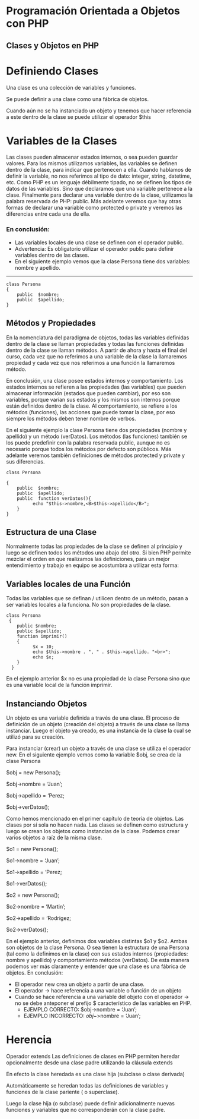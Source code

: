 # Programación Orientada a Objetos con PHP

## Clases y Objetos en PHP

# Definiendo Clases

Una clase es una colección de variables y funciones.

Se puede definir a una clase como una fábrica de objetos.

Cuando aún no se ha instanciado un objeto y tenemos que hacer referencia a este dentro de la clase se puede utilizar el operador $this

# Variables de la Clases

Las clases pueden almacenar estados internos, o sea pueden guardar valores. Para los mismos utilizamos variables, las variables se definen dentro de la clase, para indicar que pertenecen a ella. Cuando hablamos de definir la variable, no nos referimos al tipo de dato: integer, string, datetime, etc. Como PHP es un lenguaje débilmente tipado, no se definen los tipos de datos de las variables. Sino que declaramos que una variable pertenece a la clase. Finalmente para declarar una variable dentro de la clase, utilizamos la palabra reservada de PHP: public. Más adelante veremos que hay otras formas de declarar una variable como protected o private y veremos las diferencias entre cada una de ella.

### En conclusión:

- Las variables locales de una clase se definen con el operador public.
- Advertencia: Es obligatorio utilizar el operador public para definir variables dentro de las clases.
- En el siguiente ejemplo vemos que la clase Persona tiene dos variables: nombre y apellido.

---

    class Persona
    {
        public  $nombre;
        public  $apellido;
    }

## Métodos y Propiedades

En la nomenclatura del paradigma de objetos, todas las variables definidas dentro de la clase se llaman propiedades y todas las funciones definidas dentro de la clase se llaman métodos. A partir de ahora y hasta el final del curso, cada vez que no referimos a una variable de la clase la llamaremos propiedad y cada vez que nos referimos a una función la llamaremos método.

En conclusión, una clase posee estados internos y comportamiento. Los estados internos se refieren a las propiedades (las variables) que pueden almacenar información (estados que pueden cambiar), por eso son variables, porque varían sus estados y los mismos son internos porque están definidos dentro de la clase. Al comportamiento, se refiere a los métodos (funciones), las acciones que puede tomar la clase, por eso siempre los métodos deben tener nombre de verbos.

En el siguiente ejemplo la clase Persona tiene dos propiedades (nombre y apellido) y un método (verDatos). Los métodos (las funciones) también se los puede predefinir con la palabra reservada public, aunque no es necesario porque todos los métodos por defecto son públicos. Más adelante veremos también definiciones de métodos protected y private y sus diferencias.

    class Persona

    {
        public  $nombre;
        public  $apellido;
        public  function verDatos(){
              echo "$this->nombre,<B>$this->apellido</B>";
        }
    }

## Estructura de una Clase

Normalmente todas las propiedades de la clase se definen al principio y luego se definen todos los métodos uno abajo del otro. Si bien PHP permite mezclar el orden en que realizamos las definiciones, para un mejor entendimiento y trabajo en equipo se acostumbra a utilizar esta forma:

## Variables locales de una Función

Todas las variables que se definan / utilicen dentro de un método, pasan a ser variables locales a la funciona. No son propiedades de la clase.

    class Persona
     {
        public $nombre;
        public $apellido;
        function imprimir()
        {
              $x = 10;
              echo $this->nombre . ", " . $this->apellido. "<br>";
              echo $x;
        }
      }

En el ejemplo anterior $x no es una propiedad de la clase Persona sino que es una variable local de la función imprimir.

## Instanciando Objetos 
Un objeto es una variable definida a través de una clase. El proceso de definición de un objeto (creación del objeto) a través de una clase se llama instanciar. Luego el objeto ya creado, es una instancia de la clase la cual se utilizó para su creación.

Para instanciar (crear) un objeto a través de una clase se utiliza el operador new. En el siguiente ejemplo vemos como la variable $obj, se crea de la clase Persona

$obj = new Persona();

$obj->nombre = ‘Juan’;

$obj->apellido = ‘Perez;

$obj->verDatos();

Como hemos mencionado en el primer capítulo de teoría de objetos. Las clases por sí sola no hacen nada. Las clases se definen como estructura y luego se crean los objetos como instancias de la clase. Podemos crear varios objetos a raíz de la misma clase.


$o1 = new Persona();

$o1->nombre = ‘Juan’;

$o1->apellido = ‘Perez;

$o1->verDatos();

 
$o2 = new Persona();

$o2->nombre = ‘Martin’;

$o2->apellido = ‘Rodrigez;

$o2->verDatos();


En el ejemplo anterior, definimos dos variables distintas $o1 y $o2. Ambas son objetos de la clase Persona. O sea tienen la estructura de una Persona (tal como la definimos en la clase) con sus estados internos (propiedades: nombre y apellido) y comportamiento métodos (verDatos). De esta manera podemos ver más claramente y entender que una clase es una fábrica de objetos. En conclusión:

- El operador new crea un objeto a partir de una clase.
- El operador -> hace referencia a una variable o función de un objeto
- Cuando se hace referencia a una variable del objeto con el operador -> no se debe anteponer el prefijo $ característico de las variables en PHP.
     - EJEMPLO CORRECTO:  $obj->nombre = ‘Juan’;
     - EJEMPLO INCORRECTO: $obj->$nombre = ‘Juan’;

# Herencia 
Operador extends 
Las definiciones de clases en PHP permiten heredar opcionalmente desde una clase padre utilizando la cláusula extends

En efecto la clase heredada es una clase hija (subclase o clase derivada)

Automáticamente se heredan todas las definiciones de variables y funciones de la clase pariente ( o superclase).

Luego la clase hija (o subclase) puede definir adicionalmente nuevas funciones y variables que no corresponderán con la clase padre.

